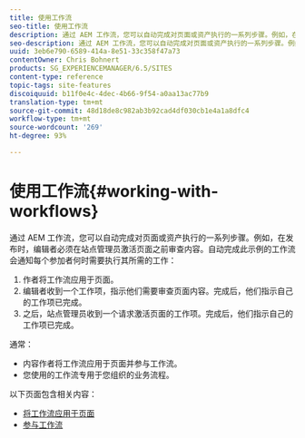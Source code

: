 ```yaml
---
title: 使用工作流
seo-title: 使用工作流
description: 通过 AEM 工作流，您可以自动完成对页面或资产执行的一系列步骤。例如，在发布时，编辑者必须在站点管理员激活页面之前审查内容。自动完成此示例的工作流会通知每位参与者何时需要执行其必需完成的工作。
seo-description: 通过 AEM 工作流，您可以自动完成对页面或资产执行的一系列步骤。例如，在发布时，编辑者必须在站点管理员激活页面之前审查内容。自动完成此示例的工作流会通知每位参与者何时需要执行其必需完成的工作。
uuid: 3eb6e790-6589-414a-8e51-33c358f47a73
contentOwner: Chris Bohnert
products: SG_EXPERIENCEMANAGER/6.5/SITES
content-type: reference
topic-tags: site-features
discoiquuid: b11f0e4c-4dec-4b66-9f54-a0aa13ac77b9
translation-type: tm+mt
source-git-commit: 48d18de8c982ab3b92cad4df030cb1e4a1a8dfc4
workflow-type: tm+mt
source-wordcount: '269'
ht-degree: 93%

---
```



# 使用工作流{#working-with-workflows}

通过 AEM 工作流，您可以自动完成对页面或资产执行的一系列步骤。例如，在发布时，编辑者必须在站点管理员激活页面之前审查内容。自动完成此示例的工作流会通知每个参加者何时需要执行其所需的工作：

1. 作者将工作流应用于页面。
1. 编辑者收到一个工作项，指示他们需要审查页面内容。完成后，他们指示自己的工作项已完成。
1. 之后，站点管理员收到一个请求激活页面的工作项。完成后，他们指示自己的工作项已完成。

通常：

* 内容作者将工作流应用于页面并参与工作流。
* 您使用的工作流专用于您组织的业务流程。

以下页面包含相关内容：

* [将工作流应用于页面](/help/sites-classic-ui-authoring/classic-workflows-applying.md)
* [参与工作流](/help/sites-classic-ui-authoring/classic-workflows-participating.md)


